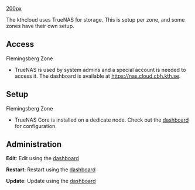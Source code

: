 [200px](/File:Truenas-logo.png "wikilink")

The kthcloud uses TrueNAS for storage. This is setup per zone, and some
zones have their own setup.

## Access

Flemingsberg Zone

  -
    TrueNAS is used by system admins and a special account is needed to
    access it.
    The dashboard is available at <https://nas.cloud.cbh.kth.se>.

## Setup

Flemingsberg Zone

  -
    TrueNAS Core is installed on a dedicate node. Check out the
    [dashboard](https://nas.cloud.cbh.kth.se) for configuration.

## Administration

**Edit**: Edit using the [dashboard](https://nas.cloud.cbh.kth.se)

**Restart**: Restart using the [dashboard](https://nas.cloud.cbh.kth.se)

**Update**: Update using the [dashboard](https://nas.cloud.cbh.kth.se)